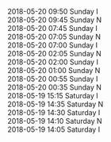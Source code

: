 2018-05-20 09:50 Sunday  I  
2018-05-20 09:45 Sunday  N  
2018-05-20 07:45 Sunday  I  
2018-05-20 07:05 Sunday  N  
2018-05-20 07:00 Sunday  I  
2018-05-20 02:05 Sunday  N  
2018-05-20 02:00 Sunday  I  
2018-05-20 01:00 Sunday  N  
2018-05-20 00:55 Sunday  I  
2018-05-20 00:35 Sunday  N  
2018-05-19 15:15 Saturday  I  
2018-05-19 14:35 Saturday  N  
2018-05-19 14:30 Saturday  I  
2018-05-19 14:10 Saturday  N  
2018-05-19 14:05 Saturday  I  

